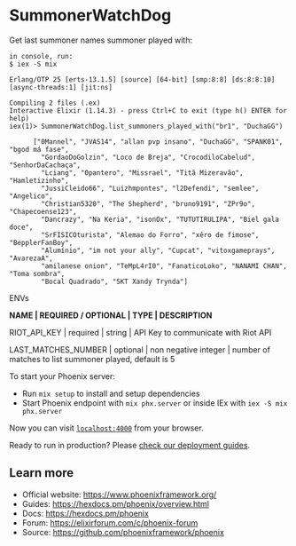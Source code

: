 # SummonerWatchDog

Get last summoner names summoner played with:

```
in console, run:
$ iex -S mix

Erlang/OTP 25 [erts-13.1.5] [source] [64-bit] [smp:8:8] [ds:8:8:10] [async-threads:1] [jit:ns]

Compiling 2 files (.ex)
Interactive Elixir (1.14.3) - press Ctrl+C to exit (type h() ENTER for help)
iex(1)> SummonerWatchDog.list_summoners_played_with("br1", "DuchaGG")

      ["0Mannel", "JVAS14", "allan pvp insano", "DuchaGG", "SPANK01", "bgod má fase",
        "GordaoDoGolzin", "Loco de Breja", "CrocodiloCabelud", "SenhorDaCachaça",
        "Lciang", "Opantero", "Missrael", "Titã Mizeravão", "Hamletizinho",
        "JussiCleido66", "Luizhmpontes", "l2Defendi", "semlee", "Angelico",
        "Christian5320", "The Shepherd", "bruno9191", "ZPr9o", "Chapecoense123",
        "Dancrazy", "Na Keria", "isonOx", "TUTUTIRULIPA", "Biel gala doce",
        "SrFISICOturista", "Alemao do Forro", "xêro de fimose", "BepplerFanBoy",
        "Alumínio", "im not your ally", "Cupcat", "vitoxgameprays", "AvarezaA",
        "amilanese onion", "TeMpL4rI0", "FanaticoLoko", "NANAMI CHAN", "Toma sombra",
        "Bocal Quadrado", "SKT Xandy Trynda"]
```

ENVs

**NAME | REQUIRED / OPTIONAL | TYPE | DESCRIPTION**

RIOT_API_KEY | required | string | API Key to communicate with Riot API

LAST_MATCHES_NUMBER | optional | non negative integer | number of matches to list summoner played, default is 5

To start your Phoenix server:

  * Run `mix setup` to install and setup dependencies
  * Start Phoenix endpoint with `mix phx.server` or inside IEx with `iex -S mix phx.server`

Now you can visit [`localhost:4000`](http://localhost:4000) from your browser.

Ready to run in production? Please [check our deployment guides](https://hexdocs.pm/phoenix/deployment.html).

## Learn more

  * Official website: https://www.phoenixframework.org/
  * Guides: https://hexdocs.pm/phoenix/overview.html
  * Docs: https://hexdocs.pm/phoenix
  * Forum: https://elixirforum.com/c/phoenix-forum
  * Source: https://github.com/phoenixframework/phoenix
